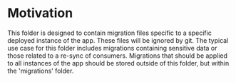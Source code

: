 # Motivation

This folder is designed to contain migration files specific to a specific
deployed instance of the app. These files will be ignored by git. The typical
use case for this folder includes migrations containing sensitive data or those
related to a re-sync of consumers. Migrations that should be applied to all
instances of the app should be stored outside of this folder, but within the
'migrations' folder.
